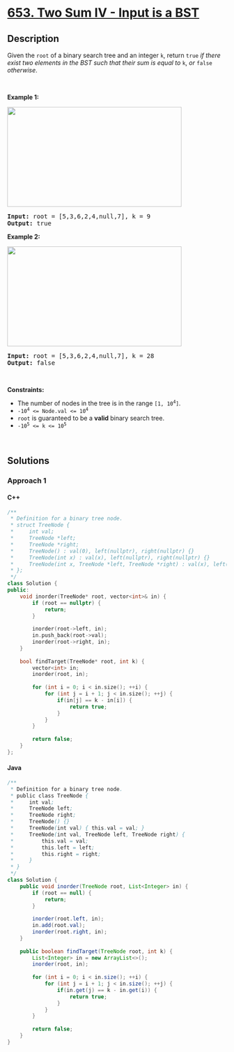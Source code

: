 # [653. Two Sum IV - Input is a BST](https://leetcode.com/problems/two-sum-iv-input-is-a-bst)

## Description

<p>Given the <code>root</code> of a binary search tree and an integer <code>k</code>, return <code>true</code> <em>if there exist two elements in the BST such that their sum is equal to</em> <code>k</code>, <em>or</em> <code>false</code> <em>otherwise</em>.</p>

<p>&nbsp;</p>
<p><strong class="example">Example 1:</strong></p>
<img alt="" src="https://fastly.jsdelivr.net/gh/doocs/leetcode@main/solution/0600-0699/0653.Two%20Sum%20IV%20-%20Input%20is%20a%20BST/images/sum_tree_1.jpg" style="width: 400px; height: 229px;" />
<pre>
<strong>Input:</strong> root = [5,3,6,2,4,null,7], k = 9
<strong>Output:</strong> true
</pre>

<p><strong class="example">Example 2:</strong></p>
<img alt="" src="https://fastly.jsdelivr.net/gh/doocs/leetcode@main/solution/0600-0699/0653.Two%20Sum%20IV%20-%20Input%20is%20a%20BST/images/sum_tree_2.jpg" style="width: 400px; height: 229px;" />
<pre>
<strong>Input:</strong> root = [5,3,6,2,4,null,7], k = 28
<strong>Output:</strong> false
</pre>

<p>&nbsp;</p>
<p><strong>Constraints:</strong></p>

<ul>
    <li>The number of nodes in the tree is in the range <code>[1, 10<sup>4</sup>]</code>.</li>
    <li><code>-10<sup>4</sup> &lt;= Node.val &lt;= 10<sup>4</sup></code></li>
    <li><code>root</code> is guaranteed to be a <strong>valid</strong> binary search tree.</li>
    <li><code>-10<sup>5</sup> &lt;= k &lt;= 10<sup>5</sup></code></li>
</ul>
<p>&nbsp;</p>

## Solutions

### **Approach 1**

<!-- tabs:start -->

#### C++

```cpp
/**
 * Definition for a binary tree node.
 * struct TreeNode {
 *     int val;
 *     TreeNode *left;
 *     TreeNode *right;
 *     TreeNode() : val(0), left(nullptr), right(nullptr) {}
 *     TreeNode(int x) : val(x), left(nullptr), right(nullptr) {}
 *     TreeNode(int x, TreeNode *left, TreeNode *right) : val(x), left(left), right(right) {}
 * };
 */
class Solution {
public:
    void inorder(TreeNode* root, vector<int>& in) {
        if (root == nullptr) {
            return;
        }
        
        inorder(root->left, in);
        in.push_back(root->val);
        inorder(root->right, in);
    }
    
    bool findTarget(TreeNode* root, int k) {
        vector<int> in;
        inorder(root, in);
        
        for (int i = 0; i < in.size(); ++i) {
            for (int j = i + 1; j < in.size(); ++j) {
                if(in[j] == k - in[i]) {
                    return true;
                }
            }
        }
        
        return false;
    }
};
```

#### Java

```java
/**
 * Definition for a binary tree node.
 * public class TreeNode {
 *     int val;
 *     TreeNode left;
 *     TreeNode right;
 *     TreeNode() {}
 *     TreeNode(int val) { this.val = val; }
 *     TreeNode(int val, TreeNode left, TreeNode right) {
 *         this.val = val;
 *         this.left = left;
 *         this.right = right;
 *     }
 * }
 */
class Solution {
    public void inorder(TreeNode root, List<Integer> in) {
        if (root == null) {
            return;
        }
        
        inorder(root.left, in);
        in.add(root.val);
        inorder(root.right, in);
    }
    
    public boolean findTarget(TreeNode root, int k) {
        List<Integer> in = new ArrayList<>();
        inorder(root, in);
        
        for (int i = 0; i < in.size(); ++i) {
            for (int j = i + 1; j < in.size(); ++j) {
                if(in.get(j) == k - in.get(i)) {
                    return true;
                }
            }
        }
        
        return false;
    }
}
```

<!-- tabs:end -->